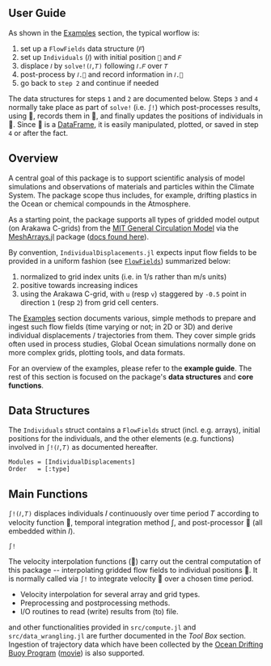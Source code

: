 ## User Guide

As shown in the [Examples](@ref) section, the typical worflow is:

1. set up a `FlowFields` data structure (`𝐹`)
1. set up `Individuals` (`𝐼`) with initial position `📌` and `𝐹`
1. displace `𝐼` by	`solve!(𝐼,𝑇)` following `𝐼.𝐹` over `𝑇` 
1. post-process by `𝐼.🔧` and record information in `𝐼.🔴`
1. go back to `step 2` and continue if needed

The data structures for steps `1` and `2` are documented below. Steps `3` and `4` normally take place as part of `solve!` (i.e. `∫!`) which post-processes results, using 🔧, records them in 🔴, and finally updates the positions of individuals in 📌. Since 🔴 is a [DataFrame](https://juliadata.github.io/DataFrames.jl/latest/), it is easily manipulated, plotted, or saved in step `4` or after the fact.

## Overview

A central goal of this package is to support scientific analysis of model simulations and observations of materials and particles within the Climate System. The package scope thus includes, for example, drifting plastics in the Ocean or chemical compounds in the Atmosphere. 

As a starting point, the package supports all types of gridded model output (on Arakawa C-grids) from the [MIT General Circulation Model](https://mitgcm.readthedocs.io/en/latest/?badge=latest) via the [MeshArrays.jl](https://github.com/JuliaClimate/MeshArrays.jl) package ([docs found here](https://juliaclimate.github.io/MeshArrays.jl/dev/)). 

By convention, `IndividualDisplacements.jl` expects input flow fields to be provided in a uniform fashion (see [`FlowFields`](@ref)) summarized below: 

1. normalized to grid index units (i.e. in 1/s rather than m/s units)
1. positive towards increasing indices
1. using the Arakawa C-grid, with `u` (resp `v`) staggered by `-0.5` point in direction `1` (resp `2`) from grid cell centers. 

The [Examples](@ref) section documents various, simple methods to prepare and ingest such flow fields (time varying or not; in 2D or 3D) and derive individual displacements / trajectories from them. They cover simple grids often used in process studies, Global Ocean simulations normally done on more complex grids, plotting tools, and data formats. 

For an overview of the examples, please refer to the **example guide**. The rest of this section is focused on the package's **data structures** and **core functions**.

## Data Structures

The `Individuals` struct contains a `FlowFields` struct (incl. e.g. arrays), initial positions for the individuals, and the other elements (e.g. functions) involved in `∫!(𝐼,𝑇)` as documented hereafter.

```@autodocs
Modules = [IndividualDisplacements]
Order   = [:type]
```

## Main Functions

`∫!(𝐼,𝑇)` displaces individuals 𝐼 continuously over time period 𝑇 according to velocity function 🚄, temporal integration method ∫, and post-processor 🔧 (all embedded within 𝐼).

```@docs
∫!
```

The velocity interpolation functions (🚄) carry out the central computation of this package -- interpolating gridded flow fields to individual positions 📌. It is normally called via `∫!` to integrate velocity 🚄 over a chosen time period. 

- Velocity interpolation for several array and grid types.
- Preprocessing and postprocessing methods.
- I/O routines to read (write) results from (to) file.

and other functionalities provided in `src/compute.jl` and `src/data_wrangling.jl` are further documented in the _Tool Box_ section. Ingestion of trajectory data which have been collected by the [Ocean Drifting Buoy Program](https://doi.org/10.1002/2016JC011716) ([movie](https://youtu.be/82HPnYBtoVo)) is also supported.

